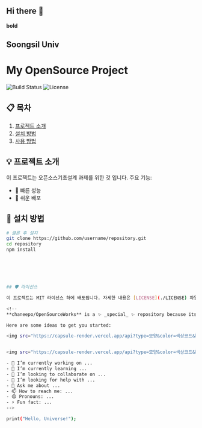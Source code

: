 ## Hi there 👋

**bold**
## Soongsil Univ

# My OpenSource Project

![Build Status](https://img.shields.io/github/workflow/status/chaneepo/repository/CI) ![License](https://img.shields.io/github/license/chaneepo/repository)

## 📋 목차
1. [프로젝트 소개](#프로젝트-소개)
2. [설치 방법](#설치-방법)
3. [사용 방법](#사용-방법)

## 💡 프로젝트 소개
이 프로젝트는 오픈소스기초설계 과제를 위한 것 입니다. 주요 기능:
- 🚀 빠른 성능
- 💼 쉬운 배포

## 🔧 설치 방법
```bash
# 클론 후 설치
git clone https://github.com/username/repository.git
cd repository
npm install






## 🛡 라이선스

이 프로젝트는 MIT 라이선스 하에 배포됩니다. 자세한 내용은 [LICENSE](./LICENSE) 파일을 참조하세요.

<!--
**chaneepo/OpenSourceWorks** is a ✨ _special_ ✨ repository because its `README.md` (this file) appears on your GitHub profile.

Here are some ideas to get you started:

<img src="https://capsule-render.vercel.app/api?type=모양&color=색상코드&height=높이&section=header&text=텍스트&fontSize=텍스트크기" />


<img src="https://capsule-render.vercel.app/api?type=모양&color=색상코드&height=높이&section=footer&text=텍스트&fontSize=텍스트크기" />

- 🔭 I’m currently working on ...
- 🌱 I’m currently learning ...
- 👯 I’m looking to collaborate on ...
- 🤔 I’m looking for help with ...
- 💬 Ask me about ...
- 📫 How to reach me: ...
- 😄 Pronouns: ...
- ⚡ Fun fact: ...
-->

print("Hello, Universe!");
